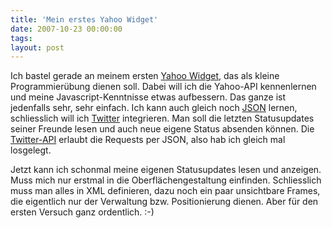 ```yaml
---
title: 'Mein erstes Yahoo Widget'
date: 2007-10-23 00:00:00 
tags: 
layout: post
---
```

<p>Ich bastel gerade an meinem ersten <a href="http://widgets.yahoo.com/">Yahoo Widget</a>, das als kleine Programmierübung dienen soll. Dabei will ich die Yahoo-API kennenlernen und meine Javascript-Kenntnisse etwas aufbessern. Das ganze ist jedenfalls sehr, sehr einfach. Ich kann auch gleich noch <a href="http://de.wikipedia.org/wiki/JSON">JSON</a> lernen, schliesslich will ich <a href="http://twitter.com/">Twitter</a> integrieren. Man soll die letzten Statusupdates seiner Freunde lesen und auch neue eigene Status absenden können. Die <a href="http://twitter.com/help/api">Twitter-API</a> erlaubt die Requests per JSON, also hab ich gleich mal losgelegt.</p>

<p>Jetzt kann ich schonmal meine eigenen Statusupdates lesen und anzeigen. Muss mich nur erstmal in die Oberflächengestaltung einfinden. Schliesslich muss man alles in XML definieren, dazu noch ein paar unsichtbare Frames, die eigentlich nur der Verwaltung bzw. Positionierung dienen. Aber für den ersten Versuch ganz ordentlich. :-)</p>
